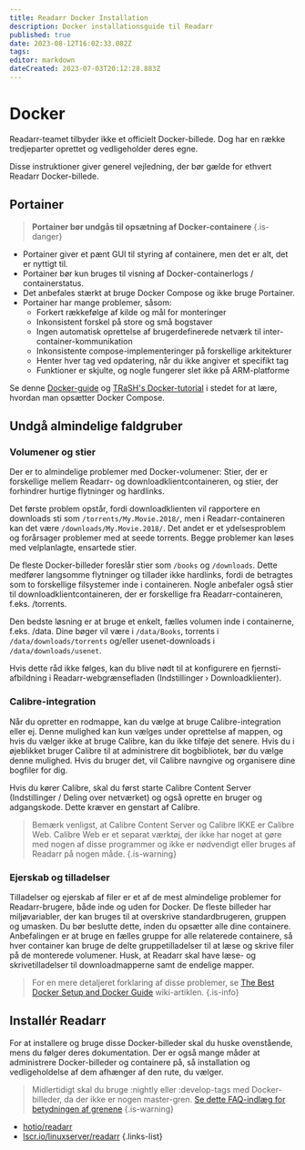 ```yaml
---
title: Readarr Docker Installation
description: Docker installationsguide til Readarr
published: true
date: 2023-08-12T16:02:33.082Z
tags: 
editor: markdown
dateCreated: 2023-07-03T20:12:28.883Z
---
```


# Docker

Readarr-teamet tilbyder ikke et officielt Docker-billede. Dog har en række tredjeparter oprettet og vedligeholder deres egne.

Disse instruktioner giver generel vejledning, der bør gælde for ethvert Readarr Docker-billede.

## Portainer

> **Portainer bør undgås til opsætning af Docker-containere** {.is-danger}

- Portainer giver et pænt GUI til styring af containere, men det er alt, det er nyttigt til.
- Portainer bør kun bruges til visning af Docker-containerlogs / containerstatus.
- Det anbefales stærkt at bruge Docker Compose og ikke bruge Portainer.
- Portainer har mange problemer, såsom:
  - Forkert rækkefølge af kilde og mål for monteringer
  - Inkonsistent forskel på store og små bogstaver
  - Ingen automatisk oprettelse af brugerdefinerede netværk til inter-container-kommunikation
  - Inkonsistente compose-implementeringer på forskellige arkitekturer
  - Henter hver tag ved opdatering, når du ikke angiver et specifikt tag
  - Funktioner er skjulte, og nogle fungerer slet ikke på ARM-platforme

Se denne [Docker-guide](/docker-guide) og [TRaSH's Docker-tutorial](https://trash-guides.info/hardlinks/) i stedet for at lære, hvordan man opsætter Docker Compose.

## Undgå almindelige faldgruber

### Volumener og stier

Der er to almindelige problemer med Docker-volumener: Stier, der er forskellige mellem Readarr- og downloadklientcontaineren, og stier, der forhindrer hurtige flytninger og hardlinks.

Det første problem opstår, fordi downloadklienten vil rapportere en downloads sti som `/torrents/My.Movie.2018/`, men i Readarr-containeren kan det være `/downloads/My.Movie.2018/`. Det andet er et ydelsesproblem og forårsager problemer med at seede torrents. Begge problemer kan løses med velplanlagte, ensartede stier.

De fleste Docker-billeder foreslår stier som `/books` og `/downloads`. Dette medfører langsomme flytninger og tillader ikke hardlinks, fordi de betragtes som to forskellige filsystemer inde i containeren. Nogle anbefaler også stier til downloadklientcontaineren, der er forskellige fra Readarr-containeren, f.eks. /torrents.

Den bedste løsning er at bruge et enkelt, fælles volumen inde i containerne, f.eks. /data. Dine bøger vil være i `/data/Books`, torrents i `/data/downloads/torrents` og/eller usenet-downloads i `/data/downloads/usenet`.

Hvis dette råd ikke følges, kan du blive nødt til at konfigurere en fjernsti-afbildning i Readarr-webgrænsefladen (Indstillinger › Downloadklienter).

### Calibre-integration

Når du opretter en rodmappe, kan du vælge at bruge Calibre-integration eller ej. Denne mulighed kan kun vælges under oprettelse af mappen, og hvis du vælger ikke at bruge Calibre, kan du ikke tilføje det senere. Hvis du i øjeblikket bruger Calibre til at administrere dit bogbibliotek, bør du vælge denne mulighed. Hvis du bruger det, vil Calibre navngive og organisere dine bogfiler for dig.

Hvis du kører Calibre, skal du først starte Calibre Content Server (Indstillinger / Deling over netværket) og også oprette en bruger og adgangskode. Dette kræver en genstart af Calibre.

> Bemærk venligst, at Calibre Content Server og Calibre IKKE er Calibre Web. Calibre Web er et separat værktøj, der ikke har noget at gøre med nogen af disse programmer og ikke er nødvendigt eller bruges af Readarr på nogen måde.
{.is-warning}

### Ejerskab og tilladelser

Tilladelser og ejerskab af filer er et af de mest almindelige problemer for Readarr-brugere, både inde og uden for Docker. De fleste billeder har miljøvariabler, der kan bruges til at overskrive standardbrugeren, gruppen og umasken. Du bør beslutte dette, inden du opsætter alle dine containere. Anbefalingen er at bruge en fælles gruppe for alle relaterede containere, så hver container kan bruge de delte gruppetilladelser til at læse og skrive filer på de monterede volumener.
Husk, at Readarr skal have læse- og skrivetilladelser til downloadmapperne samt de endelige mapper.

> For en mere detaljeret forklaring af disse problemer, se [The Best Docker Setup and Docker Guide](/docker-guide) wiki-artiklen.
{.is-info}

## Installér Readarr

For at installere og bruge disse Docker-billeder skal du huske ovenstående, mens du følger deres dokumentation. Der er også mange måder at administrere Docker-billeder og containere på, så installation og vedligeholdelse af dem afhænger af den rute, du vælger.

> Midlertidigt skal du bruge :nightly eller :develop-tags med Docker-billeder, da der ikke er nogen master-gren. [Se dette FAQ-indlæg for betydningen af grenene](/readarr/faq#how-do-i-update-readarr)
{.is-warning}

- [hotio/readarr](https://hotio.dev/containers/readarr/)
- [lscr.io/linuxserver/readarr](https://docs.linuxserver.io/images/docker-readarr)
{.links-list}